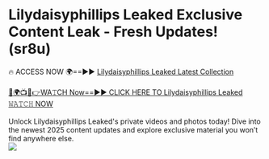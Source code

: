 # Lilydaisyphillips Leaked Exclusive Content Leak - Fresh Updates! (sr8u)

🔥 ACCESS NOW 🌍==►► <a href="https://tinyurl.com/kvy9nzfs" rel="nofollow">Lilydaisyphillips Leaked Latest Collection</a>
<br><br>
[🔴🌍📺📱👉WA𝚃CH Now==►► CLICK HERE TO Lilydaisyphillips Leaked 𝚆𝙰𝚃𝙲𝙷 NOW](https://tinyurl.com/kvy9nzfs)
<br><br>
Unlock Lilydaisyphillips Leaked's private videos and photos today! Dive into the newest 2025 content updates and explore exclusive material you won’t find anywhere else.
<br>
<a href="https://tinyurl.com/kvy9nzfs" rel="nofollow" data-target="animated-image.originalLink"><img src="https://camo.githubusercontent.com/8a4f000d20f83aca3bf7ec5f350d767afa0574a8a352519fd8cfa583a6f93a33/68747470733a2f2f692e696d6775722e636f6d2f644a486b345a712e676966" data-canonical-src="https://i.imgur.com/dJHk4Zq.gif" style="max-width: 100%; display: inline-block;" data-target="animated-image.originalImage"></a>
<br>
